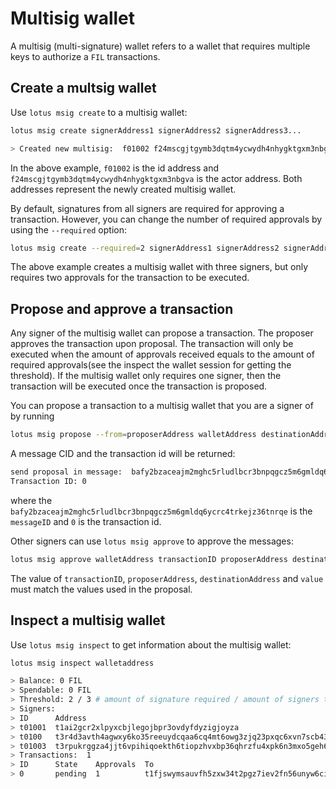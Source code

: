 # Multisig wallet

A multisig (multi-signature) wallet refers to a wallet that requires multiple keys to authorize a `FIL` transactions.


## Create a multsig wallet

Use `lotus msig create` to a multisig wallet:

```bash
lotus msig create signerAddress1 signerAddress2 signerAddress3...

> Created new multisig:  f01002 f24mscgjtgymb3dqtm4ycwydh4nhygktgxm3nbgva
```

In the above example, `f01002` is the id address and `f24mscgjtgymb3dqtm4ycwydh4nhygktgxm3nbgva` is the actor address. Both addresses represent the newly created multisig wallet.

By default, signatures from all signers are required for approving a transaction. However, you can change the number of required approvals by using the `--required` option:

```bash
lotus msig create --required=2 signerAddress1 signerAddress2 signerAddress3
````

The above example creates a multisig wallet with three signers, but only requires two approvals for the transaction to be executed.

## Propose and approve a transaction

Any signer of the multisig wallet can propose a transaction. The proposer approves the transaction upon proposal. The transaction will only be executed when the amount of approvals received equals to the amount of required approvals(see the inspect the wallet session for getting the threshold). If the multisig wallet only requires one signer, then the transaction will be executed once the transaction is proposed.

You can propose a transaction to a multisig wallet that you are a signer of by running

```bash
lotus msig propose --from=proposerAddress walletAddress destinationAddress value
```

A message CID and the transaction id will be returned:

```bash
send proposal in message:  bafy2bzaceajm2mghc5rludlbcr3bnpqgcz5m6gmldq6ycrc4trkejz36tnrqe
Transaction ID: 0
```

where the `bafy2bzaceajm2mghc5rludlbcr3bnpqgcz5m6gmldq6ycrc4trkejz36tnrqe` is the `messageID` and `0` is the transaction id.

Other signers can use `lotus msig approve` to approve the messages:

```bash
lotus msig approve walletAddress transactionID proposerAddress destinationAddress value
```

The value of `transactionID`, `proposerAddress`, `destinationAddress` and `value` must match the values used in the proposal.

## Inspect a multisig wallet

Use `lotus msig inspect` to get information about the multisig wallet:

```bash
lotus msig inspect walletaddress

> Balance: 0 FIL
> Spendable: 0 FIL
> Threshold: 2 / 3 # amount of signature required / amount of signers the wallet has
> Signers:
> ID      Address
> t01001  t1ai2gcr2xlpyxcbjlegojbpr3ovdyfdyzigjoyza
> t0100   t3r4d3avth4agwxy6ko35reeuydcqaa6cq4mt6owg3zjq23pxqc6xvn7scb43dyhaf2cjnjhtioek6innbpgda
> t01003  t3rpukrggza4jjt6vpihiqoekth6tiopzhvxbp36qhrzfu4xpk6n3mxo5geh6bdavkkkhqk7owt2an2wrundtq
> Transactions:  1
> ID      State    Approvals  To                                         Value   Method   Params
> 0       pending  1          t1fjswymsauvfh5zxw34t2pgz7iev2fn56unyw6ci  20 FIL  Send(0)
